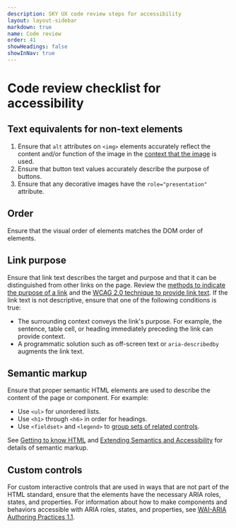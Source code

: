 ```yaml
---
description: SKY UX code review steps for accessibility
layout: layout-sidebar
markdown: true
name: Code review
order: 41
showHeadings: false
showInNav: true
---
```


# Code review checklist for accessibility

## Text equivalents for non-text elements

1. Ensure that <code>alt</code> attributes on <code>&lt;img&gt;</code> elements accurately reflect the content and/or function of the image in the [context that the image](http://webaim.org/techniques/alttext/#context) is used.
2. Ensure that button text values accurately describe the purpose of buttons.
3. Ensure that any decorative images have the <code>role="presentation"</code> attribute.

## Order

Ensure that the visual order of elements matches the DOM order of elements.

## Link purpose

Ensure that link text describes the target and purpose and that it can be distinguished from other links on the page. Review the [methods to indicate the purpose of a link](http://www.ssbbartgroup.com/blog/methods-of-indicating-the-purpose-of-a-link/) and the [WCAG 2.0 technique to provide link text](https://www.w3.org/TR/2016/NOTE-WCAG20-TECHS-20160317/H30.html). If the link text is not descriptive, ensure that one of the following conditions is true:
   - The surrounding context conveys the link's purpose. For example, the sentence, table cell, or heading immediately preceding the link can provide context.
   - A programmatic solution such as off-screen text or <code>aria-describedby</code> augments the link text.

## Semantic markup

Ensure that proper semantic HTML elements are used to describe the content of the page or component. For example:
- Use <code>&lt;ul&gt;</code> for unordered lists.
- Use <code>&lt;h1&gt;</code> through <code>&lt;h6&gt;</code> in order for headings.
- Use <code>&lt;fieldset&gt;</code> and <code>&lt;legend&gt;</code> to [group sets of related controls](https://www.w3.org/WAI/tutorials/forms/grouping/).

See [Getting to know HTML](http://learn.shayhowe.com/html-css/getting-to-know-html/) and [Extending Semantics and Accessibility](http://learn.shayhowe.com/advanced-html-css/semantics-accessibility/) for details of semantic markup.

## Custom controls

For custom interactive controls that are used in ways that are not part of the HTML standard, ensure that the elements have the necessary ARIA roles, states, and properties. For information about how to make components and behaviors accessible with ARIA roles, states, and properties, see [WAI-ARIA Authoring Practices 1.1](https://www.w3.org/TR/wai-aria-practices/).
